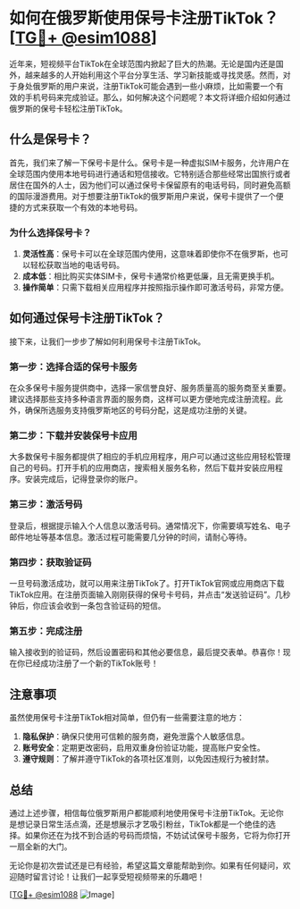 # 如何在俄罗斯使用保号卡注册TikTok？[[TG💪+ @esim1088](https://t.me/s/esim1088)]

近年来，短视频平台TikTok在全球范围内掀起了巨大的热潮。无论是国内还是国外，越来越多的人开始利用这个平台分享生活、学习新技能或寻找灵感。然而，对于身处俄罗斯的用户来说，注册TikTok可能会遇到一些小麻烦，比如需要一个有效的手机号码来完成验证。那么，如何解决这个问题呢？本文将详细介绍如何通过俄罗斯的保号卡轻松注册TikTok。

## 什么是保号卡？

首先，我们来了解一下保号卡是什么。保号卡是一种虚拟SIM卡服务，允许用户在全球范围内使用本地号码进行通话和短信接收。它特别适合那些经常出国旅行或者居住在国外的人士，因为他们可以通过保号卡保留原有的电话号码，同时避免高额的国际漫游费用。对于想要注册TikTok的俄罗斯用户来说，保号卡提供了一个便捷的方式来获取一个有效的本地号码。

### 为什么选择保号卡？

1. **灵活性高**：保号卡可以在全球范围内使用，这意味着即使你不在俄罗斯，也可以轻松获取当地的电话号码。
2. **成本低**：相比购买实体SIM卡，保号卡通常价格更低廉，且无需更换手机。
3. **操作简单**：只需下载相关应用程序并按照指示操作即可激活号码，非常方便。

## 如何通过保号卡注册TikTok？

接下来，让我们一步步了解如何利用保号卡注册TikTok。

### 第一步：选择合适的保号卡服务

在众多保号卡服务提供商中，选择一家信誉良好、服务质量高的服务商至关重要。建议选择那些支持多种语言界面的服务商，这样可以更方便地完成注册流程。此外，确保所选服务支持俄罗斯地区的号码分配，这是成功注册的关键。

### 第二步：下载并安装保号卡应用

大多数保号卡服务都提供了相应的手机应用程序，用户可以通过这些应用轻松管理自己的号码。打开手机的应用商店，搜索相关服务名称，然后下载并安装应用程序。安装完成后，记得登录你的账户。

### 第三步：激活号码

登录后，根据提示输入个人信息以激活号码。通常情况下，你需要填写姓名、电子邮件地址等基本信息。激活过程可能需要几分钟的时间，请耐心等待。

### 第四步：获取验证码

一旦号码激活成功，就可以用来注册TikTok了。打开TikTok官网或应用商店下载TikTok应用。在注册页面输入刚刚获得的保号卡号码，并点击“发送验证码”。几秒钟后，你应该会收到一条包含验证码的短信。

### 第五步：完成注册

输入接收到的验证码，然后设置密码和其他必要信息，最后提交表单。恭喜你！现在你已经成功注册了一个新的TikTok账号！

## 注意事项

虽然使用保号卡注册TikTok相对简单，但仍有一些需要注意的地方：

1. **隐私保护**：确保只使用可信赖的服务商，避免泄露个人敏感信息。
2. **账号安全**：定期更改密码，启用双重身份验证功能，提高账户安全性。
3. **遵守规则**：了解并遵守TikTok的各项社区准则，以免因违规行为被封禁。

## 总结

通过上述步骤，相信每位俄罗斯用户都能顺利地使用保号卡注册TikTok。无论你是想记录日常生活点滴，还是想展示才艺吸引粉丝，TikTok都是一个绝佳的选择。如果你还在为找不到合适的号码而烦恼，不妨试试保号卡服务，它将为你打开一扇全新的大门。

无论你是初次尝试还是已有经验，希望这篇文章能帮助到你。如果有任何疑问，欢迎随时留言讨论！让我们一起享受短视频带来的乐趣吧！

[[TG💪+ @esim1088](https://t.me/s/esim1088) ![Image](https://i.postimg.cc/4NQfJmqS/Snipaste-2025-05-13-00-14-12.png)]